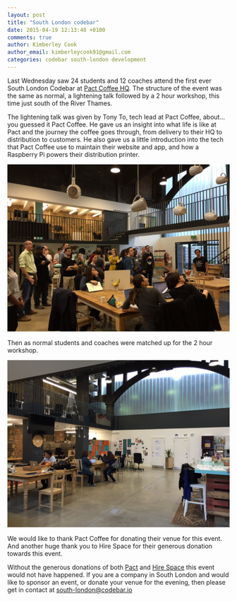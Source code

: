 ```yaml
---
layout: post
title: "South London codebar"
date: 2015-04-19 12:13:48 +0100
comments: true
author: Kimberley Cook
author_email: kimberleycook91@gmail.com
categories: codebar south-london development
---
```


Last Wednesday saw 24 students and 12 coaches attend the first ever South London Codebar at [Pact Coffee HQ](https://www.pactcoffee.com). The structure of the event was the same as normal, a lightening talk followed by a 2 hour workshop, this time just south of the River Thames.

The lightening talk was given by Tony To, tech lead at Pact Coffee, about... you guessed it Pact Coffee. He gave us an insight into what life is like at Pact and the journey the coffee goes through, from delivery to their HQ to distribution to customers. He also gave us a little introduction into the tech that Pact Coffee use to maintain their website and app, and how a Raspberry Pi powers their distribution printer.

[![Tony To](/images/tony-sl-talk.jpg)]()

Then as normal students and coaches were matched up for the 2 hour workshop.

[![Pact Coffee](/images/pact-coffee.jpg)]() 

We would like to thank Pact Coffee for donating their venue for this event. And another huge thank you to Hire Space for their generous donation towards this event.

Without the generous donations of both [Pact](https://www.pactcoffee.com) and [Hire Space](https://hirespace.com) this event would not have happened. If you are a company in South London and would like to sponsor an event, or donate your venue for the evening, then please get in contact at [south-london@codebar.io](mailto:south-london@codebar.io)

